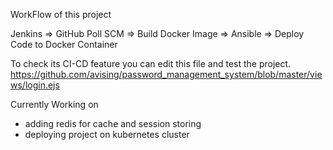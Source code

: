 WorkFlow of this project

Jenkins  =>  GitHub Poll SCM  =>  Build Docker Image  => Ansible  =>  Deploy Code to Docker Container

To check its CI-CD feature you can edit this file and test the project.
https://github.com/avising/password_management_system/blob/master/views/login.ejs

Currently Working on
- adding redis for cache and session storing
- deploying project on kubernetes cluster
